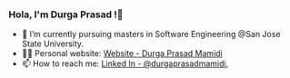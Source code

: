 ### Hola, I'm Durga Prasad !👋



- 🔭 I’m currently pursuing masters in Software Engineering @San Jose State University.
- 👨‍💻 Personal website: [Website - Durga Prasad Mamidi](https://durgaprasadmamidi.github.io/Website/index.html)
- 📫 How to reach me: [Linked In - @durgaprasadmamidi](https://www.linkedin.com/in/durgaprasadmamidi), 
   
   
   

<!-- <img src="https://github-readme-stats.vercel.app/api?username=durgaprasadmamidi&&show_icons=true&title_color=ffffff&icon_color=bb2acf&text_color=daf7dc&bg_color=151515">
<!--
- 😄 Pronouns: ...
- ⚡ Fun fact: ...
- 👯 I’m looking to collaborate on ...
- 🤔 I’m looking for help with 
-->



